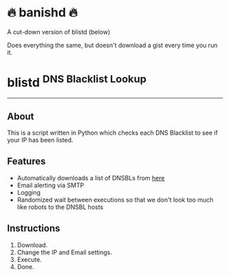 # :fire: banishd :fire:

A cut-down version of blistd (below)

Does everything the same, but doesn't download a gist every time you run it.

# blistd <sup>DNS Blacklist Lookup</sup>

---

## About

This is a script written in Python which checks each DNS Blacklist to see if your IP has been listed.  


## Features

- Automatically downloads a list of DNSBLs from [here][1]
- Email alerting via SMTP
- Logging
- Randomized wait between executions so that we don't look too much like robots to the DNSBL hosts


## Instructions

1. Download.
3. Change the IP and Email settings.
3. Execute.
7. Done.


[1]: https://gist.github.com/cetanu/9697771
